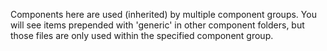 Components here are used (inherited) by multiple component groups. You will see 
items prepended with 'generic' in other component folders, but those files are 
only used within the specified component group.
